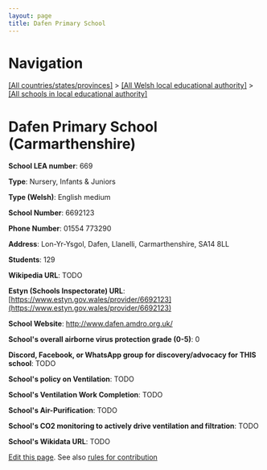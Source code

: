 ```yaml
---
layout: page
title: Dafen Primary School
---
```

# Navigation

[[All countries/states/provinces]](../../..) > [[All Welsh local educational authority]](../..) > [[All schools in local educational authority]](..)

# Dafen Primary School (Carmarthenshire)

**School LEA number**: 669

**Type**: Nursery, Infants & Juniors

**Type (Welsh)**: English medium

**School Number**: 6692123

**Phone Number**: 01554 773290

**Address**: Lon-Yr-Ysgol, Dafen, Llanelli, Carmarthenshire, SA14 8LL

**Students**: 129

**Wikipedia URL**: TODO

**Estyn (Schools Inspectorate) URL**: [https://www.estyn.gov.wales/provider/6692123](https://www.estyn.gov.wales/provider/6692123)

**School Website**: http://www.dafen.amdro.org.uk/

**School's overall airborne virus protection grade (0-5)**: 0

**Discord, Facebook, or WhatsApp group for discovery/advocacy for THIS school**: TODO

**School's policy on Ventilation**: TODO

**School's Ventilation Work Completion**: TODO

**School's Air-Purification**: TODO

**School's CO2 monitoring to actively drive ventilation and filtration**: TODO

**School's Wikidata URL**: TODO




[Edit this page](https://github.com/ventilate-schools/Wales/edit/prif/./Carmarthenshire/Dafen_Primary_School.md). See also [rules for contribution](../../../contribution-rules/)